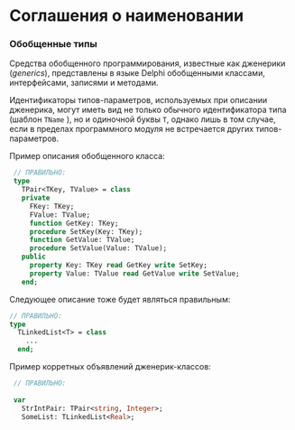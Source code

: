 # Соглашения о наименовании

### Обобщенные типы

Средства обобщенного программирования, известные как дженерики \(_generics_\), представлены в языке Delphi обобщенными классами, интерфейсами, записями и методами.

Идентификаторы типов-параметров, используемых при описании дженерика, могут иметь вид не только обычного идентификатора типа \(шаблон `TName` \), но и одиночной буквы `T`, однако лишь в том случае, если в пределах программного модуля не встречается других типов-параметров.

Пример описания обобщенного класса:

```Pascal
 // ПРАВИЛЬНО:
 type
   TPair<TKey, TValue> = class
   private
     FKey: TKey;
     FValue: TValue;
     function GetKey: TKey;
     procedure SetKey(Key: TKey);
     function GetValue: TValue;
     procedure SetValue(Value: TValue);
   public
     property Key: TKey read GetKey write SetKey;
     property Value: TValue read GetValue write SetValue;
   end;
```

Следующее описание тоже будет являться правильным:

```Pascal
// ПРАВИЛЬНО:
type
  TLinkedList<T> = class
    ...
  end;
```

Пример корретных объявлений дженерик-классов:

```Pascal
 // ПРАВИЛЬНО:
 
 var
   StrIntPair: TPair<string, Integer>;
   SomeList: TLinkedList<Real>;  
```



